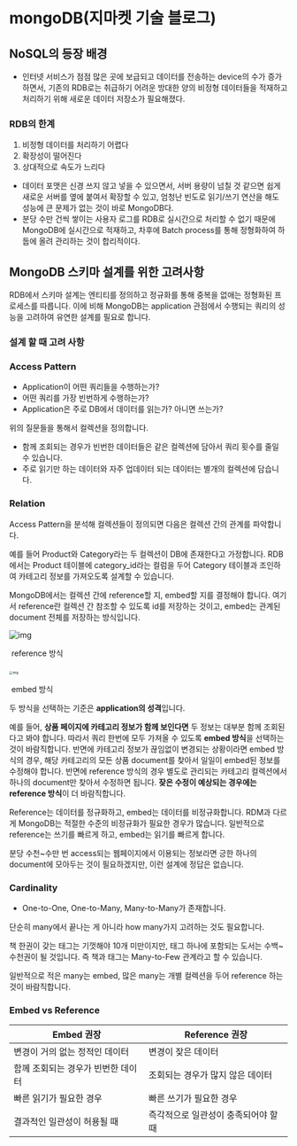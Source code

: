 # mongoDB(지마켓 기술 블로그)

## NoSQL의 등장 배경

- 인터넷 서비스가 점점 많은 곳에 보급되고 데이터를 전송하는 device의 수가 증가하면서, 기존의 RDB로는 취급하기 어려운 방대한 양의 비정형 데이터들을 적재하고 처리하기 위해 새로운 데이터 저장소가 필요해졌다.

### RDB의 한계

1. 비정형 데이터를 처리하기 어렵다
2. 확장성이 떨어진다
3. 상대적으로 속도가 느리다

- 데이터 포맷은 신경 쓰지 않고 넣을 수 있으면서, 서버 용량이 넘칠 것 같으면 쉽게 새로운 서버를 옆에 붙여서 확장할 수 있고, 엄청난 빈도로 읽기/쓰기 연산을 해도 성능에 큰 문제가 없는 것이 바로 MongoDB다.
- 분당 수만 건씩 쌓이는 사용자 로그를 RDB로 실시간으로 처리할 수 없기 때문에 MongoDB에 실시간으로 적재하고, 차후에 Batch process를  통해 정형화하여 하둡에 올려 관리하는 것이 합리적이다.

## MongoDB 스키마 설계를 위한 고려사항

RDB에서 스키마 설계는 엔티티를 정의하고 정규화를 통해 중복을 없애는 정형화된 프로세스를 따릅니다. 이에 비해 MongoDB는 application 관점에서 수행되는 쿼리의 성능을 고려하여 유연한 설계를 필요로 합니다.

### 설계 할 때 고려 사항

### Access Pattern

- Application이 어떤 쿼리들을 수행하는가?
- 어떤 쿼리를 가장 빈번하게 수행하는가?
- Application은 주로 DB에서 데이터를 읽는가? 아니면 쓰는가?

위의 질문들을 통해서 컬렉션을 정의합니다.

- 함께 조회되는 경우가 빈번한 데이터들은 같은 컬렉션에 담아서 쿼리 횟수를 줄일 수 있습니다.
- 주로 읽기만 하는 데이터와 자주 업데이터 되는 데이터는 별개의 컬렉션에 담습니다.

### Relation

Access Pattern을 분석해 컬렉션들이 정의되면 다음은 컬렉션 간의 관계를 파악합니다.

예를 들어 Product와 Category라는 두 컬렉션이 DB에 존재한다고 가정합니다. RDB에서는 Product 테이블에 category_id라는 컬럼을 두어 Category 테이블과 조인하여 카테고리 정보를 가져오도록 설계할 수 있습니다.

MongoDB에서는 컬렉션 간에 reference할 지, embed할 지를 결정해야 합니다. 여기서 reference란 컬렉션 간 참조할 수 있도록 id를 저장하는 것이고, embed는 관계된 document 전체를 저장하는 방식입니다.

![img](https://blog.kakaocdn.net/dn/enUXJE/btrHtw5f63Y/Thuz2PLS0c9QAiMFJn41mk/img.png)

​																									           reference 방식

​		<img src="https://blog.kakaocdn.net/dn/cM3Ej7/btrHsEbsPG1/6Bo2OdkXKl5Zz4JAP6JA4K/img.png" alt="img" style="zoom:40%;" />

​										   embed 방식



두 방식을 선택하는 기준은 **application의 성격**입니다. 

예를 들어, **상품 페이지에 카테고리 정보가 함께 보인다면** 두 정보는 대부분 함께 조회된다고 봐야 합니다. 따라서 쿼리 한번에 모두 가져올 수 있도록 **embed 방식**을 선택하는 것이 바람직합니다. 반면에 카테고리 정보가 끊임없이 변경되는 상황이라면 embed 방식의 경우, 해당 카테고리의 모든 상품 document를 찾아서 일일이 embed된 정보를 수정해야 합니다. 반면에 reference 방식의 경우 별도로 관리되는 카테고리 컬렉션에서 하나의 document만 찾아서 수정하면 됩니다. **잦은 수정이 예상되는 경우에는 reference 방식**이 더 바람직합니다.

Reference는 데이터를 정규화하고, embed는 데이터를 비정규화합니다. RDM과 다르게 MongoDB는 적절한 수준의 비정규화가 필요한 경우가 많습니다. 일반적으로 reference는 쓰기를 빠르게 하고, embed는 읽기를 빠르게 합니다.

분당 수천~수만 번 access되는 웹페이지에서 이용되는 정보라면 긍한 하나의 document에 모아두는 것이 필요하겠지만, 이런 설계에 정답은 없습니다.

### Cardinality

- One-to-One, One-to-Many, Many-to-Many가 존재합니다.

단순히 many에서 끝나는 게 아니라 how many가지 고려하는 것도 필요합니다.

책 한권이 갖는 태그는 기껏해야 10개 미만이지만, 태그 하나에 포함되는 도서는 수백~수천권이 될 것입니다. 즉 책과 태그는 Many-to-Few 관계라고 할 수 있습니다. 

일반적으로 적은 many는 embed, 많은 many는 개별 컬렉션을 두어 reference 하는 것이 바람직합니다.

### Embed vs Reference

| Embed 권장                         | Reference 권장                       |
| ---------------------------------- | ------------------------------------ |
| 변경이 거의 없는 정적인 데이터     | 변경이 잦은 데이터                   |
| 함께 조회되는 경우가 빈번한 데이터 | 조회되는 경우가 많지 않은 데이터     |
| 빠른 읽기가 필요한 경우            | 빠른 쓰기가 필요한 경우              |
| 결과적인 일관성이 허용될 때        | 즉각적으로 일관성이 충족되어야 할 때 |

